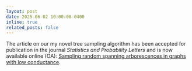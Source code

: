 ```yaml
---
layout: post
date: 2025-06-02 10:00:00-0400
inline: true
related_posts: false
---
```


The article on our my novel tree sampling algorithm has
been accepted for publication in the journal *Statistics and Probability Letters*
and is now available online (OA): [Sampling random spanning arborescences in graphs with low conductance](https://www.sciencedirect.com/science/article/pii/S0167715225001269).
